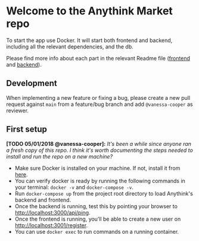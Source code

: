 # Welcome to the Anythink Market repo

To start the app use Docker. It will start both frontend and backend, including all the relevant dependencies, and the db.

Please find more info about each part in the relevant Readme file ([frontend](frontend/readme.md) and [backend](backend/README.md)).

## Development

When implementing a new feature or fixing a bug, please create a new pull request against `main` from a feature/bug branch and add `@vanessa-cooper` as reviewer.

## First setup

**[TODO 05/01/2018 @vanessa-cooper]:** _It's been a while since anyone ran a fresh copy of this repo. I think it's worth documenting the steps needed to install and run the repo on a new machine?_

* Make sure Docker is installed on your machine. If not, install it from [here](https://docs.docker.com/get-docker/).
* You can verify docker is ready by running the following commands in your terminal: `docker -v` and `docker-compose -v`.
* Run `docker-compose up` from the project root directory to load Anythink's backend and frontend.
* Once the backend is running, test this by pointing your browser to [http://localhost:3000/api/ping](http://localhost:3000/api/ping).
* Once the frontend is running, you’ll be able to create a new user on [http://localhost:3001/register](http://localhost:3001/register).
* You can use `docker exec` to run commands on a running container.